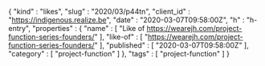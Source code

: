 {
  "kind" : "likes",
  "slug" : "2020/03/p44tn",
  "client_id" : "https://indigenous.realize.be",
  "date" : "2020-03-07T09:58:00Z",
  "h" : "h-entry",
  "properties" : {
    "name" : [ "Like of https://wearejh.com/project-function-series-founders/" ],
    "like-of" : [ "https://wearejh.com/project-function-series-founders/" ],
    "published" : [ "2020-03-07T09:58:00Z" ],
    "category" : [ "project-function" ]
  },
  "tags" : [ "project-function" ]
}
